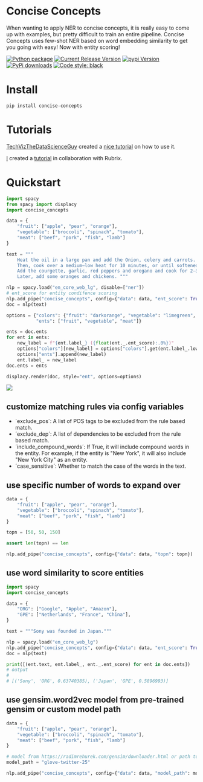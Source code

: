 # Concise Concepts
When wanting to apply NER to concise concepts, it is really easy to come up with examples, but pretty difficult to train an entire pipeline. Concise Concepts uses few-shot NER based on word embedding similarity to get you going with easy! Now with entity scoring!

[![Python package](https://github.com/Pandora-Intelligence/concise-concepts/actions/workflows/python-package.yml/badge.svg?branch=main)](https://github.com/Pandora-Intelligence/concise-concepts/actions/workflows/python-package.yml)
[![Current Release Version](https://img.shields.io/github/release/pandora-intelligence/concise-concepts.svg?style=flat-square&logo=github)](https://github.com/pandora-intelligence/concise-concepts/releases)
[![pypi Version](https://img.shields.io/pypi/v/concise-concepts.svg?style=flat-square&logo=pypi&logoColor=white)](https://pypi.org/project/concise-concepts/)
[![PyPi downloads](https://static.pepy.tech/personalized-badge/concise-concepts?period=total&units=international_system&left_color=grey&right_color=orange&left_text=pip%20downloads)](https://pypi.org/project/concise-concepts/)
[![Code style: black](https://img.shields.io/badge/code%20style-black-000000.svg?style=flat-square)](https://github.com/ambv/black)


# Install

```
pip install concise-concepts
```

# Tutorials

[TechVizTheDataScienceGuy](https://www.youtube.com/c/TechVizTheDataScienceGuy) created a [nice tutorial](https://prakhar-mishra.medium.com/few-shot-named-entity-recognition-in-natural-language-processing-92d31f0d1143) on how to use it.

[I](https://www.linkedin.com/in/david-berenstein-1bab11105/) created a [tutorial](https://www.rubrix.ml/blog/concise-concepts-rubrix/) in collaboration with Rubrix.

# Quickstart

```python
import spacy
from spacy import displacy
import concise_concepts

data = {
    "fruit": ["apple", "pear", "orange"],
    "vegetable": ["broccoli", "spinach", "tomato"],
    "meat": ["beef", "pork", "fish", "lamb"]
}

text = """
    Heat the oil in a large pan and add the Onion, celery and carrots.
    Then, cook over a medium–low heat for 10 minutes, or until softened.
    Add the courgette, garlic, red peppers and oregano and cook for 2–3 minutes.
    Later, add some oranges and chickens. """

nlp = spacy.load("en_core_web_lg", disable=["ner"])
# ent_score for entity condifence scoring
nlp.add_pipe("concise_concepts", config={"data": data, "ent_score": True})
doc = nlp(text)

options = {"colors": {"fruit": "darkorange", "vegetable": "limegreen", "meat": "salmon"},
           "ents": ["fruit", "vegetable", "meat"]}

ents = doc.ents
for ent in ents:
    new_label = f"{ent.label_} ({float(ent._.ent_score):.0%})"
    options["colors"][new_label] = options["colors"].get(ent.label_.lower(), None)
    options["ents"].append(new_label)
    ent.label_ = new_label
doc.ents = ents

displacy.render(doc, style="ent", options=options)
```
![](https://raw.githubusercontent.com/Pandora-Intelligence/concise-concepts/master/img/example.png)

## customize matching rules via config variables
 - ´exclude_pos´: A list of POS tags to be excluded from the rule based match.
 - ´exclude_dep´: A list of dependencies to be excluded from the rule based match.
 - ´include_compound_words´:  If True, it will include compound words in the entity. For example, if the entity is "New York", it will also include "New York City" as an entity.
 - ´case_sensitive´: Whether to match the case of the words in the text.

## use specific number of words to expand over

```python
data = {
    "fruit": ["apple", "pear", "orange"],
    "vegetable": ["broccoli", "spinach", "tomato"],
    "meat": ["beef", "pork", "fish", "lamb"]
}

topn = [50, 50, 150]

assert len(topn) == len

nlp.add_pipe("concise_concepts", config={"data": data, "topn": topn})
````

## use word similarity to score entities

```python
import spacy
import concise_concepts

data = {
    "ORG": ["Google", "Apple", "Amazon"],
    "GPE": ["Netherlands", "France", "China"],
}

text = """Sony was founded in Japan."""

nlp = spacy.load("en_core_web_lg")
nlp.add_pipe("concise_concepts", config={"data": data, "ent_score": True})
doc = nlp(text)

print([(ent.text, ent.label_, ent._.ent_score) for ent in doc.ents])
# output
#
# [('Sony', 'ORG', 0.63740385), ('Japan', 'GPE', 0.5896993)]
````

## use gensim.word2vec model from pre-trained gensim or custom model path

```python
data = {
    "fruit": ["apple", "pear", "orange"],
    "vegetable": ["broccoli", "spinach", "tomato"],
    "meat": ["beef", "pork", "fish", "lamb"]
}

# model from https://radimrehurek.com/gensim/downloader.html or path to local file
model_path = "glove-twitter-25"

nlp.add_pipe("concise_concepts", config={"data": data, "model_path": model_path})
````

